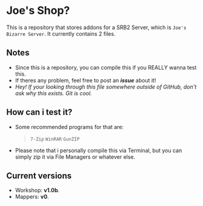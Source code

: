 # Joe's Shop?
This is a repository that stores addons for a SRB2 Server, which is `Joe's Bizarre Server`.
It currently contains 2 files.

## Notes
- Since this is a repository, you can compile this if you REALLY wanna test this.
- If theres any problem, feel free to post an ***issue*** about it!
- *Hey! If your looking through this file somewhere outside of GitHub, don't ask why this exists. Git is cool.*

## How can i test it?
- Some recommended programs for that are:

	> `7-Zip`
	> `WinRAR`
	> `GunZIP`

- Please note that i personally compile this via Terminal, but you can simply zip it via File Managers or whatever else.

## Current versions
- Workshop: **v1.0b**.
- Mappers: **v0**.
